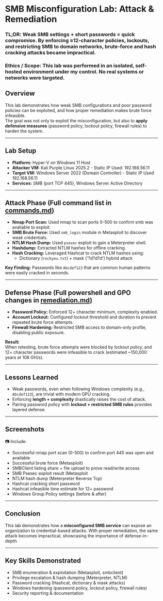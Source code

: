# SMB Misconfiguration Lab: Attack & Remediation
### TL;DR: Weak SMB settings + short passwords = quick compromise. By enforcing ≥12-character policies, lockouts, and restricting SMB to domain networks, brute-force and hash cracking attacks became impractical.

### Ethics / Scope: This lab was performed in an isolated, self-hosted environment under my control. No real systems or networks were targeted.
## Overview
This lab demonstrates how weak SMB configurations and poor password policies can be exploited, and how proper remediation makes brute force infeasible.  
The goal was not only to exploit the misconfiguration, but also to **apply defensive measures** (password policy, lockout policy, firewall rules) to harden the system.

---

## Lab Setup
- **Platform:** Hyper-V on Windows 11 Host 
- **Attacker VM:** Kali Purple Linux 2025.2 - Static IP Used: 192.168.56.11 
- **Target VM:** Windows Server 2022 (Domain Controller) - Static IP Used 192.168.56.11 
- **Services:** SMB (port TCP 445), Windows Server Active Directory  

---

## Attack Phase (Full command list in [commands.md](commands.md))
- **Nmap Port Scan:** Used nmap to scan ports 0-500 to confirm smb was avaliable to exploit.
- **SMB Brute Force:** Used `smb_login` module in Metasploit to discover weak credentials.
- **NTLM Hash Dump:** Used `psexec` exploit to gain a Meterpreter shell.
- **Hashdump:** Extracted NTLM hashes for offline cracking.
- **Hash Cracking:** Leveraged Hashcat to crack NTLM hashes using:
  - Dictionary (`rockyou.txt`) + mask ('?d?d?d') hybrid attack

**Key Finding:** Passwords like `Abcdef123` that are common human patterns were easily cracked in seconds.

---

## Defense Phase (Full powershell and GPO changes in [remediation.md](remediation.md))
- **Password Policy:** Enforced 12+ character minimum, complexity enabled.  
- **Account Lockout:** Configured lockout threshold and duration to prevent repeated brute force attempts.  
- **Firewall Hardening:** Restricted SMB access to domain-only profile, disabling public exposure.  

**Result:**  
When retesting, brute force attempts were blocked by lockout policy, and 12+ character passwords were infeasible to crack (estimated ~150,000 years at 108 GH/s).

---

## Lessons Learned
- Weak passwords, even when following Windows complexity (e.g., `Abcdef123`), are trivial with modern GPU cracking.  
- Enforcing **length + complexity** drastically raises the cost of attack.  
- Pairing password policy with **lockout + restricted SMB rules** provides layered defense.

---

## Screenshots
📷 Include:
- Successful nmap port scan (0-500) to confirm port 445 was open and available 
- Successful brute force (Metasploit)
- SMBClient listing share + file upload to prove read/write access
- SMB Psexec exploit result (Metasploit
- NTLM hash dump (Meterpreter Reverse Tcp)
- Hashcat cracking short password  
- Hashcat infeasible time estimate for 12+ password  
- Windows Group Policy settings (before & after)

---

## Conclusion
This lab demonstrates how a **misconfigured SMB service** can expose an organization to credential-based attacks. With proper remediation, the same attack becomes impractical, showcasing the importance of defense-in-depth.

---

## Key Skills Demonstrated
- SMB enumeration & exploitation (Metasploit, smbclient)
- Privilege escalation & hash dumping (Meterpreter, NTLM)
- Password cracking (Hashcat, dictionary & mask attacks)
- Windows hardening (password policy, lockout policy, firewall rules)
- Security reporting & documentation
